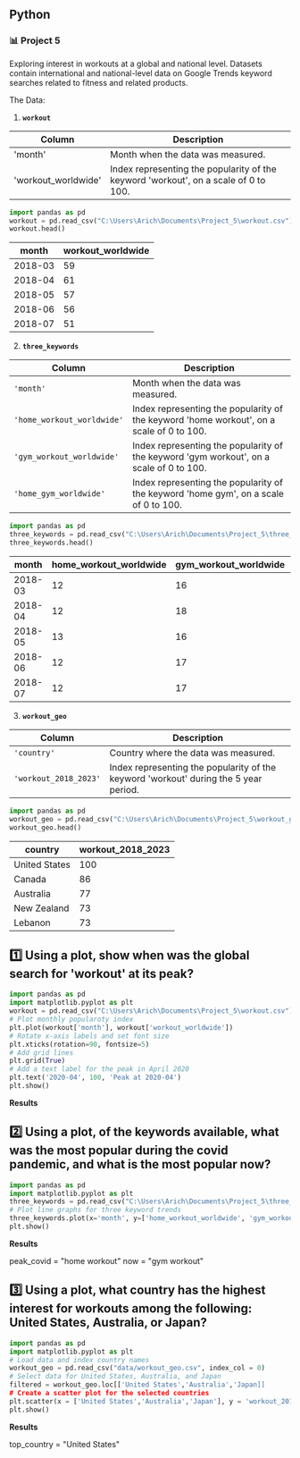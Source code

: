 ## Python
### :bar_chart: Project 5

Exploring interest in workouts at a global and national level. Datasets contain international and national-level data on Google Trends keyword searches related to fitness and related products.

The Data:

1. **`workout`**

|Column             |Description                                                                        |
|-------------------|-----------------------------------------------------------------------------------|
|'month'            |Month when the data was measured.                                                  |
|'workout_worldwide'|Index representing the popularity of the keyword 'workout', on a scale of 0 to 100.|


````python
import pandas as pd
workout = pd.read_csv("C:\Users\Arich\Documents\Project_5\workout.csv")
workout.head()
````

|month              |workout_worldwide                                                                  |
|-------------------|-----------------------------------------------------------------------------------|
|2018-03            |59                                                                                 |
|2018-04            |61                                                                                 |
|2018-05            |57                                                                                 |
|2018-06            |56                                                                                 |
|2018-07            |51                                                                                 |


2. **`three_keywords`**
   
| Column     | Description              |
|------------|--------------------------|
| `'month'` | Month when the data was measured. |
| `'home_workout_worldwide'` | Index representing the popularity of the keyword 'home workout', on a scale of 0 to 100. |
| `'gym_workout_worldwide'` | Index representing the popularity of the keyword 'gym workout', on a scale of 0 to 100. |
| `'home_gym_worldwide'` | Index representing the popularity of the keyword 'home gym', on a scale of 0 to 100. |


````python
import pandas as pd
three_keywords = pd.read_csv("C:\Users\Arich\Documents\Project_5\three_keywords.csv")
three_keywords.head()
````

|month              |home_workout_worldwide                                                             |gym_workout_worldwide|home_gym_worldwide|
|-------------------|-----------------------------------------------------------------------------------|---------------------|------------------|
|2018-03            |12                                                                                 |16                   |10                |
|2018-04            |12                                                                                 |18                   |10                |
|2018-05            |13                                                                                 |16                   |9                 |
|2018-06            |12                                                                                 |17                   |9                 |
|2018-07            |12                                                                                 |17                   |9                 |


3. **`workout_geo`**
   
| Column     | Description              |
|------------|--------------------------|
| `'country'` | Country where the data was measured. |
| `'workout_2018_2023'` | Index representing the popularity of the keyword 'workout' during the 5 year period. |


````python
import pandas as pd
workout_geo = pd.read_csv("C:\Users\Arich\Documents\Project_5\workout_geo.csv")
workout_geo.head()
````

|country            |workout_2018_2023                                                                  |
|-------------------|-----------------------------------------------------------------------------------|
|United States      |100                                                                                |
|Canada             |86                                                                                 |
|Australia          |77                                                                                 |
|New Zealand        |73                                                                                 |
|Lebanon            |73                                                                                 |


## :one: Using a plot, show when was the global search for 'workout' at its peak?

````python
import pandas as pd
import matplotlib.pyplot as plt
workout = pd.read_csv("C:\Users\Arich\Documents\Project_5\workout.csv")
# Plot monthly popularoty index
plt.plot(workout['month'], workout['workout_worldwide'])
# Rotate x-axis labels and set font size
plt.xticks(rotation=90, fontsize=5)
# Add grid lines
plt.grid(True)
# Add a text label for the peak in April 2020
plt.text('2020-04', 100, 'Peak at 2020-04')
plt.show()
````
**Results**



## :two: Using a plot, of the keywords available, what was the most popular during the covid pandemic, and what is the most popular now?

````python
import pandas as pd
import matplotlib.pyplot as plt
three_keywords = pd.read_csv("C:\Users\Arich\Documents\Project_5\three_keywords.csv")
# Plot line graphs for three keyword trends
three_keywords.plot(x='month', y=['home_workout_worldwide', 'gym_workout_worldwide', 'home_gym_worldwide'])
plt.show()
````
**Results**


peak_covid = "home workout"
now = "gym workout"

## :three: Using a plot, what country has the highest interest for workouts among the following: United States, Australia, or Japan? 

````python
import pandas as pd
import matplotlib.pyplot as plt
# Load data and index country names
workout_geo = pd.read_csv("data/workout_geo.csv", index_col = 0)
# Select data for United States, Australia, and Japan
filtered = workout_geo.loc[['United States','Australia','Japan]]
# Create a scatter plot for the selected countries
plt.scatter(x = ['United States','Australia','Japan'], y = 'workout_2018_2023',data = filtered)
plt.show()
````
**Results**

top_country = "United States"
